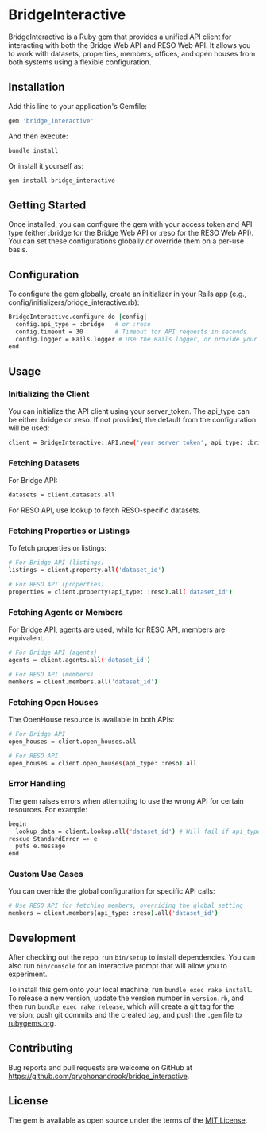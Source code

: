 # BridgeInteractive

BridgeInteractive is a Ruby gem that provides a unified API client for interacting with both the Bridge Web API and RESO Web API. It allows you to work with datasets, properties, members, offices, and open houses from both systems using a flexible configuration.

## Installation

Add this line to your application's Gemfile:

```bash
gem 'bridge_interactive'
```

And then execute:

```bash
bundle install
```

Or install it yourself as:

```bash
gem install bridge_interactive
```

## Getting Started

Once installed, you can configure the gem with your access token and API type (either :bridge for the Bridge Web API or :reso for the RESO Web API). You can set these configurations globally or override them on a per-use basis.

## Configuration

To configure the gem globally, create an initializer in your Rails app (e.g., config/initializers/bridge_interactive.rb):

```bash
BridgeInteractive.configure do |config|
  config.api_type = :bridge   # or :reso
  config.timeout = 30         # Timeout for API requests in seconds
  config.logger = Rails.logger # Use the Rails logger, or provide your custom logger
end
```

## Usage

### Initializing the Client

You can initialize the API client using your server_token. The api_type can be either :bridge or :reso. If not provided, the default from the configuration will be used:

```bash
client = BridgeInteractive::API.new('your_server_token', api_type: :bridge)
```

### Fetching Datasets

For Bridge API:

```bash
datasets = client.datasets.all
```

For RESO API, use lookup to fetch RESO-specific datasets.

### Fetching Properties or Listings

To fetch properties or listings:

```bash
# For Bridge API (listings)
listings = client.property.all('dataset_id')

# For RESO API (properties)
properties = client.property(api_type: :reso).all('dataset_id')
```

### Fetching Agents or Members

For Bridge API, agents are used, while for RESO API, members are equivalent.

```bash
# For Bridge API (agents)
agents = client.agents.all('dataset_id')

# For RESO API (members)
members = client.members.all('dataset_id')
```

### Fetching Open Houses

The OpenHouse resource is available in both APIs:

```bash
# For Bridge API
open_houses = client.open_houses.all

# For RESO API
open_houses = client.open_houses(api_type: :reso).all
```

### Error Handling

The gem raises errors when attempting to use the wrong API for certain resources. For example:

```bash
begin
  lookup_data = client.lookup.all('dataset_id') # Will fail if api_type is :bridge
rescue StandardError => e
  puts e.message
end
```

### Custom Use Cases

You can override the global configuration for specific API calls:

```bash
# Use RESO API for fetching members, overriding the global setting
members = client.members(api_type: :reso).all('dataset_id')
```

## Development

After checking out the repo, run `bin/setup` to install dependencies. You can also run `bin/console` for an interactive prompt that will allow you to experiment.

To install this gem onto your local machine, run `bundle exec rake install`. To release a new version, update the version number in `version.rb`, and then run `bundle exec rake release`, which will create a git tag for the version, push git commits and the created tag, and push the `.gem` file to [rubygems.org](https://rubygems.org).

## Contributing

Bug reports and pull requests are welcome on GitHub at https://github.com/gryphonandrook/bridge_interactive.

## License

The gem is available as open source under the terms of the [MIT License](https://opensource.org/licenses/MIT).
